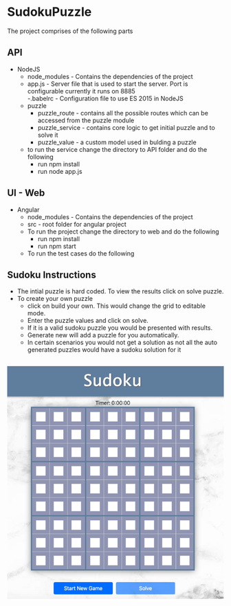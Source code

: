 # SudokuPuzzle

The project comprises of the following parts
## API 
- NodeJS
	- node_modules - Contains the dependencies of the project
  - app.js - Server file that is used to start the server. Port is configurable currently it runs on 8885  
  -.babelrc - Configuration file to use ES 2015 in NodeJS
  - puzzle
    - puzzle_route - contains all the possible routes which can be accessed from the puzzle module
    - puzzle_service - contains core logic to get initial puzzle and to solve it
    - puzzle_value - a custom model used in bulding a puzzle
  - to run the service change the directory to API folder and do the following
    - run npm install
    - run node app.js
## UI - Web 
- Angular
  - node_modules - Contains the dependencies of the project
  - src - root folder for angular project
  - To run the project change the directory to web and do the following
    - run npm install 
    - run npm start
  - To run the test cases do the following

## Sudoku Instructions
  - The intial puzzle is hard coded. To view the results click on solve puzzle.
  - To create your own puzzle 
    - click on build your own. This would change the grid to editable mode. 
    - Enter the puzzle values and click on solve. 
    - If it is a valid sudoku puzzle you would be presented with results.  
    - Generate new will add a puzzle for you automatically.  
    - In certain scenarios you would not get a solution as not all the auto generated puzzles would have a sudoku solution for it  
  ##
![Screenshot](https://github.com/aniladevareddyca/SudokuPuzzle/blob/master/web/src/assets/Screenshot%202019-05-20%20at%203.44.17%20PM.png?raw=true)
